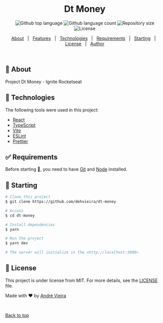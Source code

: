 <div align="center" id="top"> 
 <!-- <img src="./.github/app.gif" alt="Dt Money" />-->

&#xa0;

  <!-- <a href="https://dtmoney.netlify.app">Demo</a> -->
</div>

<h1 align="center">Dt Money</h1>

<p align="center">
  <img alt="Github top language" src="https://img.shields.io/github/languages/top/dehvieira/dt-money?color=56BEB8">

  <img alt="Github language count" src="https://img.shields.io/github/languages/count/dehvieira/dt-money?color=56BEB8">

  <img alt="Repository size" src="https://img.shields.io/github/repo-size/dehvieira/dt-money?color=56BEB8">

  <img alt="License" src="https://img.shields.io/github/license/dehvieira/dt-money?color=56BEB8">

  <!-- <img alt="Github issues" src="https://img.shields.io/github/issues/dehvieira/dt-money?color=56BEB8" /> -->

  <!-- <img alt="Github forks" src="https://img.shields.io/github/forks/dehvieira/dt-money?color=56BEB8" /> -->

  <!-- <img alt="Github stars" src="https://img.shields.io/github/stars/dehvieira/dt-money?color=56BEB8" /> -->
</p>

<!-- Status -->

<!-- <h4 align="center">
	🚧  Dt Money 🚀 Under construction...  🚧
</h4>

<hr> -->

<p align="center">
  <a href="#dart-about">About</a> &#xa0; | &#xa0; 
  <a href="#sparkles-features">Features</a> &#xa0; | &#xa0;
  <a href="#rocket-technologies">Technologies</a> &#xa0; | &#xa0;
  <a href="#white_check_mark-requirements">Requirements</a> &#xa0; | &#xa0;
  <a href="#checkered_flag-starting">Starting</a> &#xa0; | &#xa0;
  <a href="#memo-license">License</a> &#xa0; | &#xa0;
  <a href="https://github.com/dehvieira" target="_blank">Author</a>
</p>

<br>

## :dart: About

Project Dt Money - Ignite Rocketseat

## :rocket: Technologies

The following tools were used in this project:

- [React](https://pt-br.reactjs.org/)
- [TypeScript](https://www.typescriptlang.org/)
- [Vite](https://vitejs.dev/)
- [ESLint](https://eslint.org//)
- [Prettier](https://prettier.io/)

## :white_check_mark: Requirements

Before starting :checkered_flag:, you need to have [Git](https://git-scm.com) and [Node](https://nodejs.org/en/) installed.

## :checkered_flag: Starting

```bash
# Clone this project
$ git clone https://github.com/dehvieira/dt-money

# Access
$ cd dt-money

# Install dependencies
$ yarn

# Run the project
$ yarn dev

# The server will initialize in the <http://localhost:3000>
```

## :memo: License

This project is under license from MIT. For more details, see the [LICENSE](LICENSE.md) file.

Made with :heart: by <a href="https://github.com/dehvieira" target="_blank">André Vieira</a>

&#xa0;

<a href="#top">Back to top</a>
